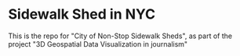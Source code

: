 # Sidewalk Shed in NYC

This is the repo for "City of Non-Stop Sidewalk Sheds", as part of the project "3D Geospatial Data Visualization in journalism"
